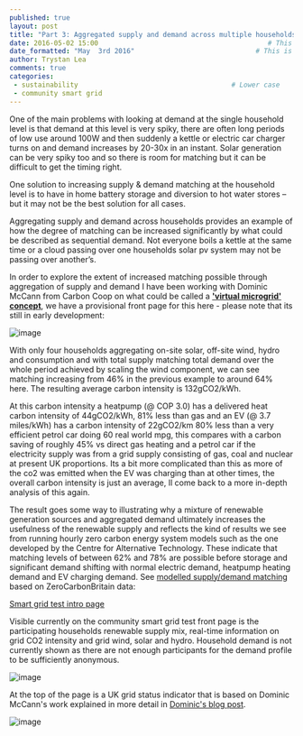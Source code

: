 ```yaml
---
published: true
layout: post
title: "Part 3: Aggregated supply and demand across multiple households"
date: 2016-05-02 15:00                                          # This is the indexed published time and date
date_formatted: "May  3rd 2016"                              # This is the public facing date on the post
author: Trystan Lea
comments: true
categories:
 - sustainability                                      # Lower case
 - community smart grid
---
```



One of the main problems with looking at demand at the single household level is that demand at this level is very spiky, there are often long periods of low use around 100W and then suddenly a kettle or electric car charger turns on and demand increases by 20-30x in an instant. Solar generation can be very spiky too and so there is room for matching but it can be difficult to get the timing right.

One solution to increasing supply & demand matching at the household level is to have in home battery storage and diversion to hot water stores – but it may not be the best solution for all cases.

Aggregating supply and demand across households provides an example of how the degree of matching can be increased significantly by what could be described as sequential demand. Not everyone boils a kettle at the same time or a cloud passing over one households solar pv system may not be passing over another’s.

In order to explore the extent of increased matching possible through aggregation of supply and demand I have been working with Dominic McCann from Carbon Coop on what could be called a [**'virtual microgrid' concept**](https://openenergymonitor.org/dev/smartgrid), we have a provisional front page for this here - please note that its still in early development:

![image]({{site.image_path}}/smart-grid.png)

<!--more-->

With only four households aggregating on-site solar, off-site wind, hydro and consumption and with total supply matching total demand over the whole period achieved by scaling the wind component, we can see matching increasing from 46% in the previous example to around 64% here. The resulting average carbon intensity is 132gCO2/kWh.


At this carbon intensity a heatpump (@ COP 3.0) has a delivered heat carbon intensity of 44gCO2/kWh, 81% less than gas and an EV (@ 3.7 miles/kWh) has a carbon intensity of 22gCO2/km 80% less than a very efficient petrol car doing 60 real world mpg, this compares with a carbon saving of roughly 45% vs direct gas heating and a petrol car if the electricity supply was from a grid supply consisting of gas, coal and nuclear at present UK proportions. Its a bit more complicated than this as more of the co2 was emitted when the EV was charging than at other times, the overall carbon intensity is just an average, Il come back to a more in-depth analysis of this again.

The result goes some way to illustrating why a mixture of renewable generation sources and aggregated demand ultimately increases the usefulness of the renewable supply and reflects the kind of results we see from running hourly zero carbon energy system models such as the one developed by the Centre for Alternative Technology. These indicate that matching levels of between 62% and 78% are possible before storage and significant demand shifting with normal electric demand, heatpump heating demand and EV charging demand. See [modelled supply/demand matching]((https://openenergymonitor.org/energymodel/)) based on ZeroCarbonBritain data:


[Smart grid test intro page](https://openenergymonitor.org/dev/smartgrid)


Visible currently on the community smart grid test front page is the participating households renewable supply mix, real-time information on grid CO2 intensity and grid wind, solar and hydro. Household demand is not currently shown as there are not enough participants for the demand profile to be sufficiently anonymous.

![image]({{site.image_path}}/supply.png)

At the top of the page is a UK grid status indicator that is based on Dominic McCann's work explained in more detail in [Dominic's blog post](http://carbon.coop/blog/zapaman/community-smart-grid-prosumer-perspective-part-2).


![image]({{site.image_path}}/smartgrid2.png )

